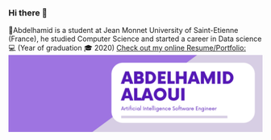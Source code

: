 ### Hi there 👋
💁‍Abdelhamid is a student at Jean Monnet University of Saint-Etienne (France), he studied Computer Science and started a career in Data science 💻
(Year of graduation 🎓 2020)
[Check out my online Resume/Portfolio:](https://alaouiib-abdelhamid-alaoui-portfolio.glitch.me/)
![Abdelhamid ALAOUI](https://github.com/alaouiib/alaouiib/blob/master/Graduate%20Artificial%20Intelligence%20Software%20Engineer.png)


